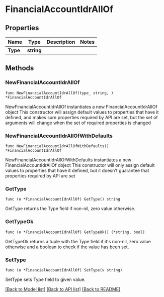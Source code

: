# FinancialAccountIdrAllOf

## Properties

Name | Type | Description | Notes
------------ | ------------- | ------------- | -------------
**Type** | **string** |  | 

## Methods

### NewFinancialAccountIdrAllOf

`func NewFinancialAccountIdrAllOf(type_ string, ) *FinancialAccountIdrAllOf`

NewFinancialAccountIdrAllOf instantiates a new FinancialAccountIdrAllOf object
This constructor will assign default values to properties that have it defined,
and makes sure properties required by API are set, but the set of arguments
will change when the set of required properties is changed

### NewFinancialAccountIdrAllOfWithDefaults

`func NewFinancialAccountIdrAllOfWithDefaults() *FinancialAccountIdrAllOf`

NewFinancialAccountIdrAllOfWithDefaults instantiates a new FinancialAccountIdrAllOf object
This constructor will only assign default values to properties that have it defined,
but it doesn't guarantee that properties required by API are set

### GetType

`func (o *FinancialAccountIdrAllOf) GetType() string`

GetType returns the Type field if non-nil, zero value otherwise.

### GetTypeOk

`func (o *FinancialAccountIdrAllOf) GetTypeOk() (*string, bool)`

GetTypeOk returns a tuple with the Type field if it's non-nil, zero value otherwise
and a boolean to check if the value has been set.

### SetType

`func (o *FinancialAccountIdrAllOf) SetType(v string)`

SetType sets Type field to given value.



[[Back to Model list]](../README.md#documentation-for-models) [[Back to API list]](../README.md#documentation-for-api-endpoints) [[Back to README]](../README.md)


